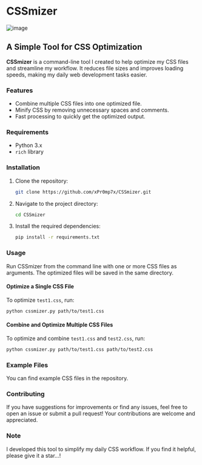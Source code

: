 # CSSmizer

![image](https://github.com/user-attachments/assets/e52587c3-b900-4402-ae5f-ac20170f2fe9)

## A Simple Tool for CSS Optimization

**CSSmizer** is a command-line tool I created to help optimize my CSS files and streamline my workflow. It reduces file sizes and improves loading speeds, making my daily web development tasks easier.

### Features

- Combine multiple CSS files into one optimized file.
- Minify CSS by removing unnecessary spaces and comments.
- Fast processing to quickly get the optimized output.

### Requirements

- Python 3.x
- `rich` library

### Installation

1. Clone the repository:

    ```bash
    git clone https://github.com/xPr0mp7x/CSSmizer.git
    ```

2. Navigate to the project directory:

    ```bash
    cd CSSmizer
    ```

3. Install the required dependencies:

    ```bash
    pip install -r requirements.txt
    ```
    
### Usage

Run CSSmizer from the command line with one or more CSS files as arguments. The optimized files will be saved in the same directory.

#### Optimize a Single CSS File

To optimize `test1.css`, run:

```bash
python cssmizer.py path/to/test1.css
```

#### Combine and Optimize Multiple CSS Files

To optimize and combine `test1.css` and `test2.css`, run:

```bash
python cssmizer.py path/to/test1.css path/to/test2.css
```

### Example Files

You can find example CSS files in the repository.

### Contributing

If you have suggestions for improvements or find any issues, feel free to open an issue or submit a pull request! Your contributions are welcome and appreciated.

### Note

I developed this tool to simplify my daily CSS workflow. If you find it helpful, please give it a star...!
